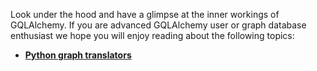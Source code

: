 Look under the hood and have a glimpse at the inner workings of GQLAlchemy. If you
are advanced GQLAlchemy user or graph database enthusiast we hope you will
enjoy reading about the following topics:

  * [**Python graph translators**](python-graph-translators.md)
